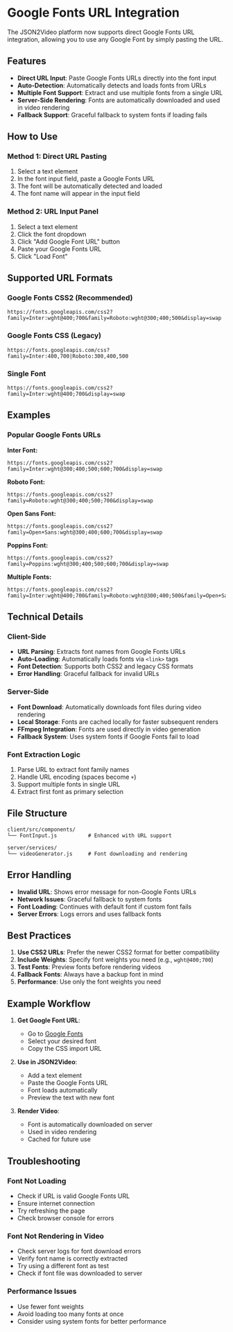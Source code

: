 # Google Fonts URL Integration

The JSON2Video platform now supports direct Google Fonts URL integration, allowing you to use any Google Font by simply pasting the URL.

## Features

- **Direct URL Input**: Paste Google Fonts URLs directly into the font input
- **Auto-Detection**: Automatically detects and loads fonts from URLs
- **Multiple Font Support**: Extract and use multiple fonts from a single URL
- **Server-Side Rendering**: Fonts are automatically downloaded and used in video rendering
- **Fallback Support**: Graceful fallback to system fonts if loading fails

## How to Use

### Method 1: Direct URL Pasting
1. Select a text element
2. In the font input field, paste a Google Fonts URL
3. The font will be automatically detected and loaded
4. The font name will appear in the input field

### Method 2: URL Input Panel
1. Select a text element
2. Click the font dropdown
3. Click "Add Google Font URL" button
4. Paste your Google Fonts URL
5. Click "Load Font"

## Supported URL Formats

### Google Fonts CSS2 (Recommended)
```
https://fonts.googleapis.com/css2?family=Inter:wght@400;700&family=Roboto:wght@300;400;500&display=swap
```

### Google Fonts CSS (Legacy)
```
https://fonts.googleapis.com/css?family=Inter:400,700|Roboto:300,400,500
```

### Single Font
```
https://fonts.googleapis.com/css2?family=Inter:wght@400;700&display=swap
```

## Examples

### Popular Google Fonts URLs

**Inter Font:**
```
https://fonts.googleapis.com/css2?family=Inter:wght@300;400;500;600;700&display=swap
```

**Roboto Font:**
```
https://fonts.googleapis.com/css2?family=Roboto:wght@300;400;500;700&display=swap
```

**Open Sans Font:**
```
https://fonts.googleapis.com/css2?family=Open+Sans:wght@300;400;600;700&display=swap
```

**Poppins Font:**
```
https://fonts.googleapis.com/css2?family=Poppins:wght@300;400;500;600;700&display=swap
```

**Multiple Fonts:**
```
https://fonts.googleapis.com/css2?family=Inter:wght@400;700&family=Roboto:wght@300;400;500&family=Open+Sans:wght@400;600&display=swap
```

## Technical Details

### Client-Side
- **URL Parsing**: Extracts font names from Google Fonts URLs
- **Auto-Loading**: Automatically loads fonts via `<link>` tags
- **Font Detection**: Supports both CSS2 and legacy CSS formats
- **Error Handling**: Graceful fallback for invalid URLs

### Server-Side
- **Font Download**: Automatically downloads font files during video rendering
- **Local Storage**: Fonts are cached locally for faster subsequent renders
- **FFmpeg Integration**: Fonts are used directly in video generation
- **Fallback System**: Uses system fonts if Google Fonts fail to load

### Font Extraction Logic
1. Parse URL to extract font family names
2. Handle URL encoding (spaces become `+`)
3. Support multiple fonts in single URL
4. Extract first font as primary selection

## File Structure

```
client/src/components/
└── FontInput.js          # Enhanced with URL support

server/services/
└── videoGenerator.js     # Font downloading and rendering
```

## Error Handling

- **Invalid URL**: Shows error message for non-Google Fonts URLs
- **Network Issues**: Graceful fallback to system fonts
- **Font Loading**: Continues with default font if custom font fails
- **Server Errors**: Logs errors and uses fallback fonts

## Best Practices

1. **Use CSS2 URLs**: Prefer the newer CSS2 format for better compatibility
2. **Include Weights**: Specify font weights you need (e.g., `wght@400;700`)
3. **Test Fonts**: Preview fonts before rendering videos
4. **Fallback Fonts**: Always have a backup font in mind
5. **Performance**: Use only the font weights you need

## Example Workflow

1. **Get Google Font URL**:
   - Go to [Google Fonts](https://fonts.google.com/)
   - Select your desired font
   - Copy the CSS import URL

2. **Use in JSON2Video**:
   - Add a text element
   - Paste the Google Fonts URL
   - Font loads automatically
   - Preview the text with new font

3. **Render Video**:
   - Font is automatically downloaded on server
   - Used in video rendering
   - Cached for future use

## Troubleshooting

### Font Not Loading
- Check if URL is valid Google Fonts URL
- Ensure internet connection
- Try refreshing the page
- Check browser console for errors

### Font Not Rendering in Video
- Check server logs for font download errors
- Verify font name is correctly extracted
- Try using a different font as test
- Check if font file was downloaded to server

### Performance Issues
- Use fewer font weights
- Avoid loading too many fonts at once
- Consider using system fonts for better performance 